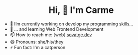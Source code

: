 <h1 align="center">Hi, 👋 I'm Carme</h1>

- 🔭 I’m currently working on develop my programming skills...
- 🌱 ... and learning Web Frontend Development
- 📫 How to reach me: [web] <a href="http://sovatge.github.io/sovatge" target="_blank">sovatge.dev</a>
- 😄 Pronouns: she/his/they
- ⚡ Fun fact: I'm a catperson 

<!--
**sovatge/sovatge** is a ✨ _special_ ✨ repository because its `README.md` (this file) appears on your GitHub profile.

Here are some ideas to get you started:

- 🔭 I’m currently working on ...
- 🌱 I’m currently learning ...
- 👯 I’m looking to collaborate on ...
- 🤔 I’m looking for help with ...
- 💬 Ask me about ...
- 📫 How to reach me: ...
- 😄 Pronouns: ...
- ⚡ Fun fact: ...
-->
